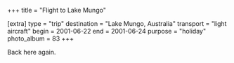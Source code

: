 +++
title = "Flight to Lake Mungo"

[extra]
type = "trip"
destination = "Lake Mungo, Australia"
transport = "light aircraft"
begin = 2001-06-22
end = 2001-06-24
purpose = "holiday"
photo_album = 83
+++

Back here again.
